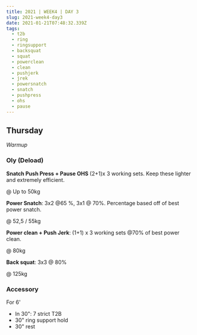 ```yaml
---
title: 2021 | WEEK4 | DAY 3
slug: 2021-week4-day3
date: 2021-01-21T07:48:32.339Z
tags:
  - t2b
  - ring
  - ringsupport
  - backsquat
  - squat
  - powerclean
  - clean
  - pushjerk
  - jrek
  - powersnatch
  - snatch
  - pushpress
  - ohs
  - pause
---
```

## Thursday

*Warmup*

### Oly (Deload)

**Snatch Push Press + Pause OHS** (2+1)x 3 working sets. Keep these lighter and extremely efficient.

@ Up to 50kg

**Power Snatch**: 3x2 @65 %, 3x1 @ 70%. Percentage based off of best power snatch.

@ 52,5 / 55kg

**Power clean + Push Jerk**: (1+1) x 3 working sets @70% of best power clean.

@ 80kg

**Back squat**: 3x3 @ 80%

@ 125kg

### Accessory

For 6'

* In 30": 7 strict T2B
* 30" ring support hold
* 30" rest